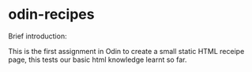 # odin-recipes

Brief introduction:

This is the first assignment in Odin to create a small static HTML receipe page, this tests our basic html knowledge learnt so far.
